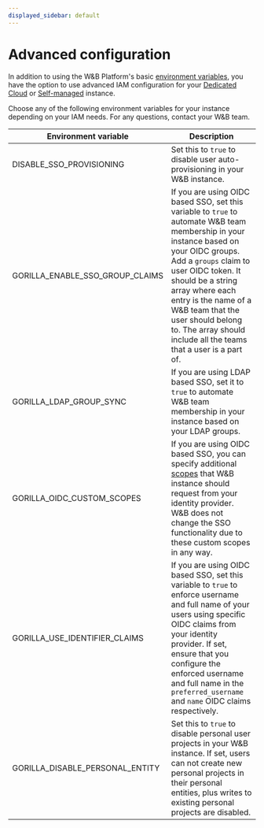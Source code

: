 ```yaml
---
displayed_sidebar: default
---
```


# Advanced configuration

In addition to using the W&B Platform's basic [environment variables](../env-vars.md), you have the option to use advanced IAM configuration for your [Dedicated Cloud](../hosting-options/dedicated_cloud.md) or [Self-managed](../hosting-options/self-managed.md) instance.

Choose any of the following environment variables for your instance depending on your IAM needs. For any questions, contact your W&B team.

| Environment variable | Description |
|----------------------|-------------|
| DISABLE_SSO_PROVISIONING | Set this to `true` to disable user auto-provisioning in your W&B instance. |
| GORILLA_ENABLE_SSO_GROUP_CLAIMS | If you are using OIDC based SSO, set this variable to `true` to automate W&B team membership in your instance based on your OIDC groups. Add a `groups` claim to user OIDC token. It should be a string array where each entry is the name of a W&B team that the user should belong to. The array should include all the teams that a user is a part of. |
| GORILLA_LDAP_GROUP_SYNC | If you are using LDAP based SSO, set it to `true` to automate W&B team membership in your instance based on your LDAP groups. |
| GORILLA_OIDC_CUSTOM_SCOPES | If you are using OIDC based SSO, you can specify additional [scopes](https://auth0.com/docs/get-started/apis/scopes/openid-connect-scopes) that W&B instance should request from your identity provider. W&B does not change the SSO functionality due to these custom scopes in any way. |
| GORILLA_USE_IDENTIFIER_CLAIMS | If you are using OIDC based SSO, set this variable to `true` to enforce username and full name of your users using specific OIDC claims from your identity provider. If set, ensure that you configure the enforced username and full name in the `preferred_username` and `name` OIDC claims respectively. |
| GORILLA_DISABLE_PERSONAL_ENTITY | Set this to `true` to disable personal user projects in your W&B instance. If set, users can not create new personal projects in their personal entities, plus writes to existing personal projects are disabled. |
